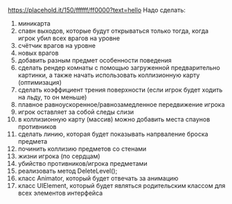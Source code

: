 https://placehold.it/150/ffffff/ff0000?text=hello
Надо сделать:
1. миникарта
2. спавн выходов, которые будут открываться только тогда, когда игрок убил всех врагов на уровне
3. счётчик врагов на уровне
4. новых врагов
5. добавить разным предмет особенности поведения
6. сделать рендер комнаты с помощью загруженной предварительно картинки, а также начать использовать коллизионную карту (оптимизация)
7. сделать коэффициент трения поверхности (если игрок будет ходить на льду, то он меньше)
8. плавное равноускоренное/равнозамедленное передвижение игрока
9. игрок оставляет за собой следы слизи
10. в коллизионную карту (массив) можно добавить места спаунов противников
11. сделать линию, которая будет показывать напрваление броска предмета
12. починить коллизию предметов со стенами
13. жизни игрока (по сердцам)
14. убийство противников/игрока предметами
15. реализовать метод DeleteLevel();
16. класс Animator, который будет отвечать за анимацию
17. класс UIElement, который будет являться родительским классом для всех элементов интерфейса
